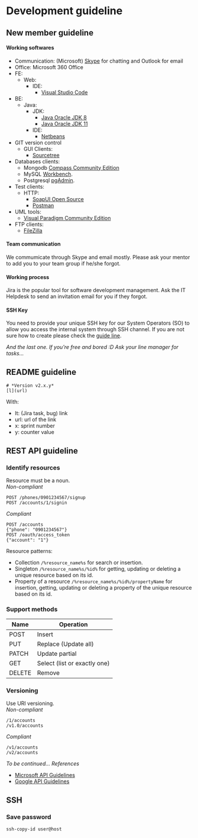 # Development guideline
## New member guideline
#### Working softwares
- Communication: (Microsoft) [Skype](https://www.skype.com/en/get-skype/) for chatting and Outlook for email
- Office: Microsoft 360 Office
- FE:
  - Web:
    - IDE:
      - [Visual Studio Code](https://code.visualstudio.com/download)
- BE:
  - Java:
    - JDK:
      - [Java Oracle JDK 8](https://www.oracle.com/java/technologies/javase-jdk8-downloads.html)
      - [Java Oracle JDK 11](https://www.oracle.com/java/technologies/javase-jdk11-downloads.html)
    - IDE:
      - [Netbeans](https://netbeans.apache.org/download/index.html)
- GIT version control
  - GUI Clients:
    - [Sourcetree](https://www.sourcetreeapp.com/)
- Databases clients:
  - Mongodb [Compass Community Edition](https://www.mongodb.com/download-center/compass)
  - MySQL [Workbench](https://dev.mysql.com/downloads/workbench/).
  - Postgresql [pgAdmin](https://www.pgadmin.org/download/).
- Test clients:
  - HTTP:
    - [SoapUI Open Source](https://www.soapui.org/downloads/soapui.html)
    - [Postman](https://www.postman.com/downloads/)
- UML tools:
  - [Visual Paradigm Community Edition](https://www.visual-paradigm.com/download/community.jsp)
- FTP clients:
  - [FileZilla](https://filezilla-project.org/download.php)
#### Team communication
We commumicate through Skype and email mostly. Please ask your mentor to add you to your team group if he/she forgot.
#### Working process
Jira is the popular tool for software development management. Ask the IT Helpdesk to send an invitation email for you if they forgot.
#### SSH Key
You need to provide your unique SSH key for our System Operators (SO) to allow you access the internal system through SSH channel. If you are not sure how to create please check the [guide line](https://docs.gitlab.com/ee/ssh/).

*And the last one. If you're free and bored :D Ask your line manager for tasks...*
## README guideline
```
# *Version v2.x.y*
[l](url)
```
With:
- lt: (Jira task, bug) link
- url: url of the link
- x: sprint number
- y: counter value
## REST API guideline
### Identify resources  
Resource must be a noun.  
*Non-compliant*
```
POST /phones/0901234567/signup
POST /accounts/1/signin
```
*Compliant*
```
POST /accounts
{"phone": "0901234567"}
POST /oauth/access_token
{"account": "1"}
```
Resource patterns:
- Collection `/%resource_name%s` for search or insertion.
- Singleton `/%resource_name%s/%id%` for getting, updating or deleting a unique resource based on its id.
- Property of a resource `/%resource_name%s/%id%/propertyName` for insertion, getting, updating or deleting a property of the unique resource based on its id.

### Support methods
Name | Operation
---- | --------
POST | Insert
PUT | Replace (Update all)
PATCH | Update partial
GET | Select (list or exactly one)
DELETE | Remove

### Versioning
Use URI versioning.  
*Non-compliant*
```
/1/accounts
/v1.0/accounts
```
*Compliant*
```
/v1/accounts
/v2/accounts
```
*To be continued...*
*References*
- [Microsoft API Guidelines](https://github.com/microsoft/api-guidelines/blob/vNext/Guidelines.md)
- [Google API Guidelines](https://cloud.google.com/apis/design/resources)
## SSH
### Save password
`ssh-copy-id user@host`
